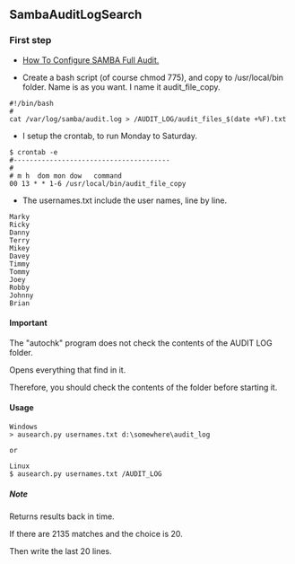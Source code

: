 SambaAuditLogSearch
-----

### First step

- <a href="http://linux-sys-adm.com/ubuntu-16.04-lts-how-to-configure-samba-full-audit/">How To Configure SAMBA Full Audit.</a> 


- Create a bash script (of course chmod 775), and copy to /usr/local/bin folder. 
Name is as you want. I name it audit_file_copy.

```
#!/bin/bash
#
cat /var/log/samba/audit.log > /AUDIT_LOG/audit_files_$(date +%F).txt
```
- I setup the crontab, to run Monday to Saturday.

```
$ crontab -e
#---------------------------------------
#
# m h  dom mon dow   command
00 13 * * 1-6 /usr/local/bin/audit_file_copy
```

- The usernames.txt include the user names, line by line.
```
Marky
Ricky
Danny
Terry
Mikey
Davey
Timmy
Tommy
Joey
Robby
Johnny
Brian
```

#### Important

The "autochk" program does not check the contents of the AUDIT LOG folder.

Opens everything that find in it.

Therefore, you should check the contents of the folder before starting it.

#### Usage

```
Windows
> ausearch.py usernames.txt d:\somewhere\audit_log

or

Linux
$ ausearch.py usernames.txt /AUDIT_LOG
```

##### Note

Returns results back in time.

If there are 2135 matches and the choice is 20.

Then write the last 20 lines.